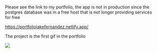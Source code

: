 Please see the link to my portfolio, the app is not in production since the postgres database was in a free host that is not longer providing services for free

https://portfoliojakefernandez.netlify.app/

The project is the first gif in the portfolio 

![](https://github.com/jakefernandez102/QuiscoApp/tree/main/public/assets/img/QuiscoApp.gif)
